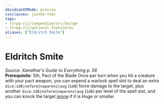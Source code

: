 ```yaml
---
obsidianUIMode: preview
cssclasses: json5e-feat
tags:
- ttrpg-cli/compendium/src/5e/xge
- ttrpg-cli/optional-feature/ei
aliases: ["Eldritch Smite"]
---
```

# Eldritch Smite
*Source: Xanathar's Guide to Everything p. 56*  
**Prerequisite**: 5th, Pact of the Blade
Once per turn when you hit a creature with your pact weapon, you can expend a warlock spell slot to deal an extra `dice:1d8|noform|noparens|avg` (`1d8`) force damage to the target, plus another `dice:1d8|noform|noparens|avg` (`1d8`) per level of the spell slot, and you can knock the target [prone](3-Mechanics/CLI/rules/conditions.md#Prone) if it is Huge or smaller.